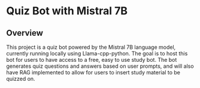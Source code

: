 # Quiz Bot with Mistral 7B

## Overview

This project is a quiz bot powered by the Mistral 7B language model, currently running locally using Llama-cpp-python. The goal is to host this bot for users to have access to a free, easy to use study bot.
The bot generates quiz questions and answers based on user prompts, and will also have RAG implemented to allow for users to insert study material to be quizzed on.